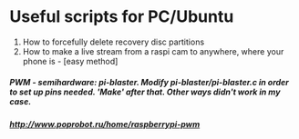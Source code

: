 #  Useful scripts for PC/Ubuntu
1. How to forcefully delete recovery disc partitions
2. How to make a live stream from a raspi cam to anywhere, where your phone is - [easy method]
##### PWM - semihardware: pi-blaster. Modify pi-blaster/pi-blaster.c in order to set up pins needed. 'Make' after that. Other ways didn't work in my case.
##### http://www.poprobot.ru/home/raspberrypi-pwm
